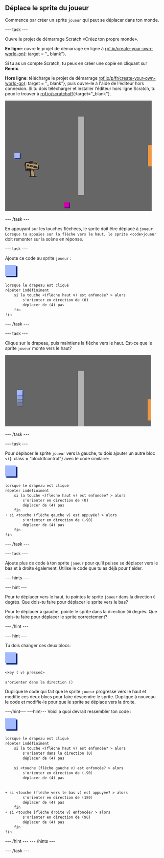 ## Déplace le sprite du joueur

Commence par créer un sprite `joueur` qui peut se déplacer dans ton monde.

\--- task \---

Ouvre le projet de démarrage Scratch «Créez ton propre monde».

**En ligne**: ouvre le projet de démarrage en ligne à [rpf.io/create-your-own-world-on](http://rpf.io/create-your-own-world-on){: target = "_ blank"}.

Si tu as un compte Scratch, tu peux en créer une copie en cliquant sur **Remix**.

**Hors ligne**: télécharge le projet de démarrage [rpf.io/p/fr/create-your-own-world-go](http://rpf.io/p/en/create-your-own-world-go){: target = "_ blank"}, puis ouvre-le à l'aide de l'éditeur hors connexion. Si tu dois télécharger et installer l'éditeur hors ligne Scratch, tu peux le trouver à [rpf.io/scratchoff](https://rpf.io/scratchoff){:target="_blank"}.

![capture d'écran](images/world-starter.png)

\--- /task \---

En appuyant sur les touches fléchées, le sprite</code> doit être déplacé à `joueur. Lorsque tu appuies sur la flèche vers le haut, le sprite <code>joueur` doit remonter sur la scène en réponse.

\--- task \---

Ajoute ce code au sprite `joueur` :

![joueur](images/player.png)

```blocks3
lorsque le drapeau est cliqué
répéter indéfiniment
    si la touche <(flèche haut v) est enfoncée? > alors
        s'orienter en direction de (0)
        déplacer de (4) pas
    fin
fin
```

\--- /task \---

\--- task \---

Clique sur le drapeau, puis maintiens la flèche vers le haut. Est-ce que le sprite `joueur` monte vers le haut?

![capture d'écran](images/world-up.png)

\--- /task \---

\--- task \---

Pour déplacer le sprite `joueur` vers la gauche, tu dois ajouter un autre bloc `si`{: class = "block3control"} avec le code similaire:

![joueur](images/player.png)

```blocks3
lorsque le drapeau est cliqué 
répéter indéfiniment
    si la touche <(flèche haut v) est enfoncée? > alors
        s'orienter en direction de (0)
        déplacer de (4) pas
    fin
+ si <touche (flèche gauche v) est appuyée? > alors
        s'orienter en direction de (-90)
        déplacer de (4) pas
    fin
fin
```

\--- /task \---

\--- task \---

Ajoute plus de code à ton sprite `joueur` pour qu'il puisse se déplacer vers le bas et à droite également. Utilise le code que tu as déjà pour t'aider.

\--- hints \---

\--- hint \---

Pour te déplacer vers le haut, tu pointes le sprite `joueur` dans la direction `0` degrés. Que dois-tu faire pour déplacer le sprite vers le bas?

Pour te déplacer à gauche, pointe le sprite dans la direction `90` degrés. Que dois-tu faire pour déplacer le sprite correctement?

\--- /hint \---

\--- hint \---

Tu dois changer ces deux blocs:

![joueur](images/player.png)

```blocks3
<key ( v) pressed>

s'orienter dans la direction ()
```

Duplique le code qui fait que le sprite `joueur` progresse vers le haut et modifie ces deux blocs pour faire descendre le sprite. Duplique à nouveau le code et modifie-le pour que le sprite se déplace vers la droite.

\---/hint\--- \---hint\--- Voici a quoi devrait ressembler ton code :

![joueur](images/player.png)

```blocks3
lorsque le drapeau est cliqué
répéter indéfiniment
    si la touche <(flèche haut v) est enfoncée? > alors
        s'orienter dans la direction (0)
        déplacer de (4) pas

    si <touche (flèche gauche v) est enfoncée? > alors
        s'orienter en direction de (-90)
        déplacer de (4) pas


+ si <touche (flèche vers le bas v) est appuyée? > alors
        s'orienter en direction de (180)
        déplacer de (4) pas
    fin
+ si <touche [flèche droite v] enfoncée? > alors
        s'orienter en direction de (90)
        déplacer de (4) pas
    fin
fin
```

\--- /hint \--- \--- /hints \---

\--- /task \---
